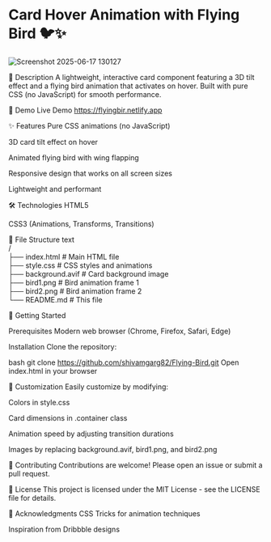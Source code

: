 # Card Hover Animation with Flying Bird 🐦✨

![Screenshot 2025-06-17 130127](https://github.com/user-attachments/assets/16b8148f-e862-4c5b-aa9a-1705dc4513af)


📝 Description
A lightweight, interactive card component featuring a 3D tilt effect and a flying bird animation that activates on hover. Built with pure CSS (no JavaScript) for smooth performance.

🎥 Demo
Live Demo https://flyingbir.netlify.app

✨ Features
Pure CSS animations (no JavaScript)

3D card tilt effect on hover

Animated flying bird with wing flapping

Responsive design that works on all screen sizes

Lightweight and performant

🛠️ Technologies
HTML5

CSS3 (Animations, Transforms, Transitions)

📁 File Structure
text                                                                                                                                                                            
/                                                                                                                                                                                          
├── index.html         # Main HTML file      
├── style.css          # CSS styles and animations                                                                                       
├── background.avif    # Card background image                                                                                                                                      
├── bird1.png          # Bird animation frame 1                                                                                                                                        
├── bird2.png          # Bird animation frame 2                                                                                                                                        
└── README.md          # This file                                                                                                                                                                              


🚀 Getting Started

Prerequisites
Modern web browser (Chrome, Firefox, Safari, Edge)

Installation
Clone the repository:

bash
git clone https://github.com/shivamgarg82/Flying-Bird.git
Open index.html in your browser

🎨 Customization
Easily customize by modifying:

Colors in style.css

Card dimensions in .container class

Animation speed by adjusting transition durations

Images by replacing background.avif, bird1.png, and bird2.png

🤝 Contributing
Contributions are welcome! Please open an issue or submit a pull request.

📄 License
This project is licensed under the MIT License - see the LICENSE file for details.

🙏 Acknowledgments
CSS Tricks for animation techniques

Inspiration from Dribbble designs

